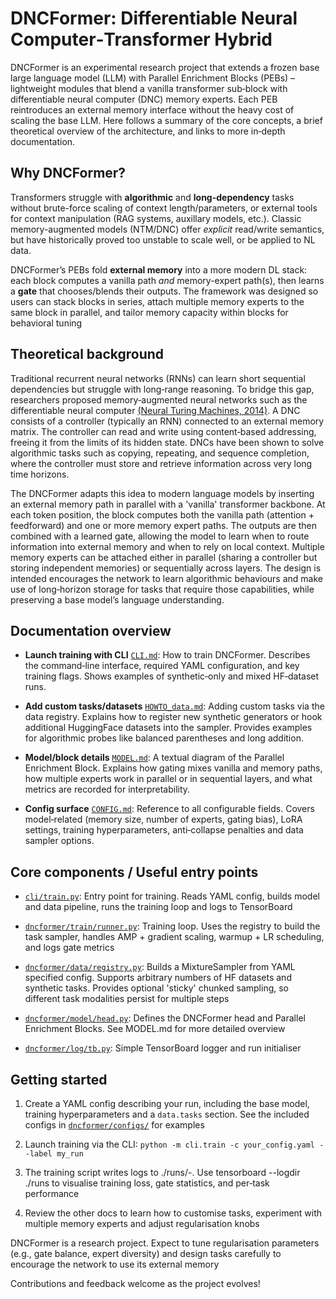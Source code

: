 # DNCFormer: Differentiable Neural Computer‑Transformer Hybrid

DNCFormer is an experimental research project that extends a frozen base large language model (LLM) with Parallel 
Enrichment Blocks (PEBs) – lightweight modules that blend a vanilla transformer sub‑block with differentiable 
neural computer (DNC) memory experts. Each PEB reintroduces an external memory interface without the heavy cost of
scaling the base LLM. Here follows a summary of the core concepts, a brief theoretical overview of the architecture,
and links to more in‑depth documentation.

## Why DNCFormer?

Transformers struggle with **algorithmic** and **long-dependency** tasks without brute-force scaling of context 
length/parameters, or external tools for context manipulation (RAG systems, auxillary models, etc.).
Classic memory-augmented models (NTM/DNC) offer *explicit* read/write semantics, but have historically proved too
unstable to scale well, or be applied to NL data.

DNCFormer’s PEBs fold **external memory** into a more modern DL stack: each block computes a vanilla path *and* 
memory-expert path(s), then learns a **gate** that chooses/blends their outputs. The framework was designed so users can
stack blocks in series, attach multiple memory experts to the same block in parallel, and tailor memory capacity within
blocks for behavioral tuning

## Theoretical background

Traditional recurrent neural networks (RNNs) can learn short sequential dependencies but struggle with long‑range
reasoning. To bridge this gap, researchers proposed memory‑augmented neural networks such as the 
differentiable neural computer [(Neural Turing Machines, 2014)](https://arxiv.org/abs/1410.5401). A DNC consists
of a controller (typically an RNN) connected to an external memory matrix. The controller can read and write using
content‑based addressing, freeing it from the limits of its hidden state. DNCs have been shown to solve algorithmic
tasks such as copying, repeating, and sequence completion, where the controller must store and retrieve information 
across very long time horizons.

The DNCFormer adapts this idea to modern language models by inserting an external memory path in parallel with a
'vanilla' transformer backbone. At each token position, the block computes both the vanilla path
(attention + feedforward) and one or more memory expert paths. The outputs are then combined with a learned gate, 
allowing the model to learn when to route information into external memory and when to rely on local context. 
Multiple memory experts can be attached either in parallel (sharing a controller but storing independent memories) 
or sequentially across layers. The design is intended encourages the network to learn algorithmic behaviours 
and make use of long‑horizon storage for tasks that require those capabilities, while preserving a base model’s 
language understanding.

## Documentation overview

- **Launch training with CLI** [`CLI.md`](docs/CLI.md): How to train DNCFormer. Describes the
command‑line interface, required YAML configuration, and key
training flags. Shows examples of synthetic‑only and mixed
HF‑dataset runs.

- **Add custom tasks/datasets** [`HOWTO_data.md`](docs/HOWTO_data.md): Adding custom tasks via
the data registry. Explains how to register new synthetic
generators or hook additional HuggingFace datasets into the sampler.
Provides examples for algorithmic probes like balanced parentheses
and long addition.

- **Model/block details** [`MODEL.md`](docs/MODEL.md): A textual diagram of the Parallel
Enrichment Block. Explains how gating mixes vanilla and memory
paths, how multiple experts work in parallel or in sequential layers,
and what metrics are recorded for interpretability.

- **Config surface** [`CONFIG.md`](docs/CONFIG.md): Reference to all configurable fields. Covers model‑related
(memory size, number of experts, gating bias), LoRA settings, training hyperparameters, 
anti‑collapse penalties and data sampler options.

## Core components / Useful entry points

- [`cli/train.py`](cli/train.py): Entry point for training. Reads YAML
config, builds model and data pipeline, runs the training loop and
logs to TensorBoard

- [`dncformer/train/runner.py`](dncformer/train/runner.py): Training loop. Uses
the registry to build the task sampler, handles AMP + gradient
scaling, warmup + LR scheduling, and logs gate metrics

- [`dncformer/data/registry.py`](dncformer/data/registry.py): Builds a MixtureSampler from YAML specified config.
Supports arbitrary numbers of HF datasets and synthetic tasks. Provides optional
'sticky' chunked sampling, so different task modalities persist for multiple steps

- [`dncformer/model/head.py`](dncformer/model/head.py): Defines the DNCFormer head and Parallel Enrichment Blocks. See 
MODEL.md for more detailed overview

- [`dncformer/log/tb.py`](dncformer/log/tb.py): Simple TensorBoard logger and run initialiser

## Getting started

1. Create a YAML config describing your run, including the base model,
training hyperparameters and a `data.tasks` section. See the
included configs in [`dncformer/configs/`](dncformer/configs) for examples

2. Launch training via the CLI: `python -m cli.train -c your_config.yaml --label my_run`

3. The training script writes logs to ./runs/<timestamp>-<label>. Use
tensorboard --logdir ./runs to visualise training loss, gate
statistics, and per‑task performance

4. Review the other docs to learn how to customise tasks, experiment with multiple memory experts and adjust
regularisation knobs

DNCFormer is a research project. Expect to tune regularisation parameters (e.g., gate balance, expert diversity)
and design tasks carefully to encourage the network to use its external memory

Contributions and feedback welcome as the project evolves!
